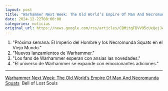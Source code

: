 ```yaml
---
layout: post
title: "Warhammer Next Week: The Old World’s Empire Of Man And Necromunda Squats - Bell of Lost Souls"
date: 2024-12-22T08:00:00
categories: noticias
original_url: https://news.google.com/rss/articles/CBMitgFBVV95cUxQejJ4XzlnWmItR2dkYnNacUhhdHVuem0xOUQyQzdQUHNaNFd2N3NMTUZwU0RxTkdZeDlINWlZOEM5SXdUOFp5V2NSVGVIY2NGQ1NIZlRTaXRHUTNmRTR2UlhzcUVzS2hLNElXUG9aZElvb3IwZURHSlExV0ZnZEhFT0FHS1FlZXFxVFY3SnBSRVBTTFlaSlMwSnBnUl84dFU5NGtJMmZqSENYWkd6MDVqaDBGczV2QQ?oc=5
---
```



1. "Próxima semana: El Imperio del Hombre y los Necromunda Squats en el Viejo Mundo."
2. "Nuevos lanzamientos de Warhammer."
3. "Los fans de Warhammer esperan con ansias las novedades."
4. "El universo de Warhammer se expande con emocionantes adiciones."


---


[Warhammer Next Week: The Old World’s Empire Of Man And Necromunda Squats](https://news.google.com/rss/articles/CBMitgFBVV95cUxQejJ4XzlnWmItR2dkYnNacUhhdHVuem0xOUQyQzdQUHNaNFd2N3NMTUZwU0RxTkdZeDlINWlZOEM5SXdUOFp5V2NSVGVIY2NGQ1NIZlRTaXRHUTNmRTR2UlhzcUVzS2hLNElXUG9aZElvb3IwZURHSlExV0ZnZEhFT0FHS1FlZXFxVFY3SnBSRVBTTFlaSlMwSnBnUl84dFU5NGtJMmZqSENYWkd6MDVqaDBGczV2QQ?oc=5)  Bell of Lost Souls